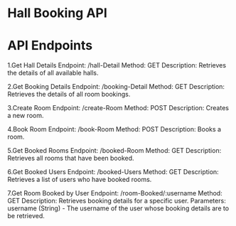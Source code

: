 # Hall Booking API

# API Endpoints
1.Get Hall Details
Endpoint: /hall-Detail
Method: GET
Description: Retrieves the details of all available halls.

2.Get Booking Details
Endpoint: /booking-Detail
Method: GET
Description: Retrieves the details of all room bookings.

3.Create Room
Endpoint: /create-Room
Method: POST
Description: Creates a new room.

4.Book Room
Endpoint: /book-Room
Method: POST
Description: Books a room.

5.Get Booked Rooms
Endpoint: /booked-Room
Method: GET
Description: Retrieves all rooms that have been booked.

6.Get Booked Users
Endpoint: /booked-Users
Method: GET
Description: Retrieves a list of users who have booked rooms.

7.Get Room Booked by User
Endpoint: /room-Booked/:username
Method: GET
Description: Retrieves booking details for a specific user.
Parameters:
username (String) - The username of the user whose booking details are to be retrieved.
